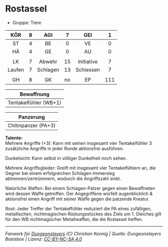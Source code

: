 # Rostassel  
- Gruppe: Tiere  

| KÖR | 8 | AGI | 7 | GEI | 1 |
| :-: | :-: | :-: | :-: | :-: | :-: |
| ST | 4 | BE | 0 | VE | 0 |
| HÄ | 4 | GE | 0 | AU | 0 |
|  |
| LK | 7 | Abwehr | 15 | Initiative | 7 |
| Laufen | 7 | Schlagen | 13 | Schiessen | 7 |
|  |
| GH | 8 | GK | no | EP | 111 |

| Bewaffnung |
| --- |
| Tentakelfühler (WB+1) |


| Panzerung |
| --- |
| Chitinpanzer (PA+3) |


**Talente:**  
Mehrere Angriffe (+3): Kann mit seinen insgesamt vier Tentakelfühler 3 zusätzliche Angriffe in jeder Runde aktionsfrei ausführen.

Dunkelsicht: Kann selbst in völliger Dunkelheit noch sehen.

Mehrere Angriffsglieder: Greift mit insgesamt vier Tentakelfühlern an, die Gegner bei einem erfolgreichen Schlagen-Immersieg abtrennen/zertrümmern, wodurch die Angriffszahl sinkt.

Natürliche Waffen: Bei einem Schlagen-Patzer gegen einen Bewaffneten wird dessen Waffe getroffen. Der Angegriffene würfelt augenblicklich & aktionsfrei einen Angriff mit seiner Waffe gegen die patzende Kreatur.

Rost: Jeder Treffer der Tentakelfühler reduziert die PA eines zufälligen, metallischen, nichtmagischen Rüstungsstückes des Ziels um 1. Gleiches gilt für den WB nichtmagischer Metallwaffen, die die Rostassel treffen.





___
*Fanwerk für [Dungeonslayers](https://www.dungeonslayers.net/) (C) Christian Kennig | Quelle: Dungeonslayers Basisbox | Lizenz: [CC-BY-NC-SA 4.0](https://creativecommons.org/licenses/by-nc-sa/4.0/deed.de)*